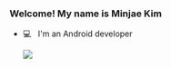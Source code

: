 ### Welcome! My name is Minjae Kim

- 💻 &nbsp; I'm an Android developer

    <img src="https://img.shields.io/github/followers/Man-jae?style=plastic"/></a>
